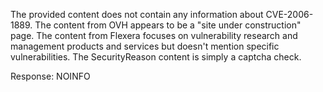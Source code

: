 The provided content does not contain any information about CVE-2006-1889. The content from OVH appears to be a "site under construction" page. The content from Flexera focuses on vulnerability research and management products and services but doesn't mention specific vulnerabilities. The SecurityReason content is simply a captcha check.

Response: NOINFO